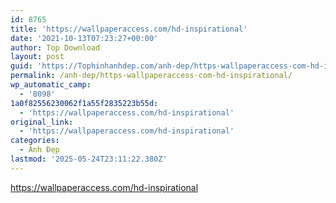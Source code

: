 ```yaml
---
id: 8765
title: 'https://wallpaperaccess.com/hd-inspirational'
date: '2021-10-13T07:23:27+00:00'
author: Top Download
layout: post
guid: 'https://Tophinhanhdep.com/anh-dep/https-wallpaperaccess-com-hd-inspirational/'
permalink: /anh-dep/https-wallpaperaccess-com-hd-inspirational/
wp_automatic_camp:
  - '8098'
1a0f82556230062f1a55f2835223b55d:
  - 'https://wallpaperaccess.com/hd-inspirational'
original_link:
  - 'https://wallpaperaccess.com/hd-inspirational'
categories:
  - Ảnh Đẹp
lastmod: '2025-05-24T23:11:22.380Z'
---
```

https://wallpaperaccess.com/hd-inspirational
